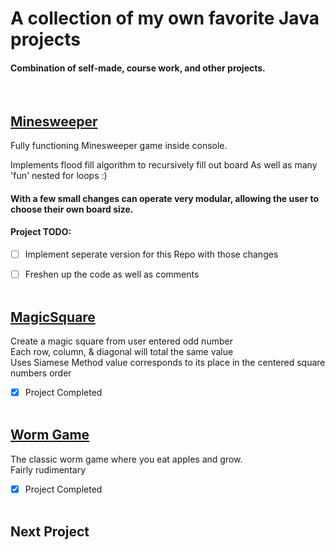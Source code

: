 # A collection of my own favorite Java projects
#### Combination of self-made, course work, and other projects.  
&nbsp;

  
## [Minesweeper](/Minesweeper)

Fully functioning Minesweeper game inside console.

Implements flood fill algorithm to recursively fill out board 
As well as many 'fun' nested for loops :)  

#### With a few small changes can operate very modular, allowing the user to choose their own board size.  

#### Project TODO: 
- [ ] Implement seperate version for this Repo with those changes  
- [ ] Freshen up the code as well as comments  
&nbsp;


## [MagicSquare](/MagicSquare)  

Create a magic square from user entered odd number  
Each row, column, & diagonal will total the same value  
Uses Siamese Method
value corresponds to its place in the centered square numbers order  

- [x] Project Completed  
&nbsp;


## [Worm Game](/WormGame)  
  
The classic worm game where you eat apples and grow.  
Fairly rudimentary  
  
- [x] Project Completed  
&nbsp;  
  
## Next Project  

